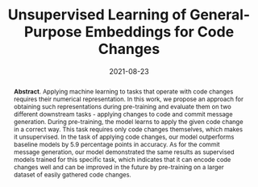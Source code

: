 ---
title: "Unsupervised Learning of General-Purpose Embeddings for Code Changes"
authors: '<i>Mikhail Pravilov, Egor Bogomolov, Yaroslav Golubev, and Timofey Bryksin</i>'
status: "accepted"
collection: publications
permalink: /publication/2021-08-23-code-change-embeddings
date: 2021-08-23
venue: "<b>MaLTeSQuE'21</b>"
pdf: 'https://arxiv.org/pdf/2106.02087.pdf'
data: 'https://zenodo.org/record/5082684'
paperurl: 'https://doi.org/10.1145/3472674.3473979'
abstract: '<p><b>Abstract</b>. Applying machine learning to tasks that operate with code changes requires their numerical representation. In this work, we propose an approach for obtaining such representations during pre-training and evaluate them on two different downstream tasks - applying changes to code and commit message generation. During pre-training, the model learns to apply the given code change in a correct way. This task requires only code changes themselves, which makes it unsupervised. In the task of applying code changes, our model outperforms baseline models by 5.9 percentage points in accuracy. As for the commit message generation, our model demonstrated the same results as supervised models trained for this specific task, which indicates that it can encode code changes well and can be improved in the future by pre-training on a larger dataset of easily gathered code changes.</p>'
---